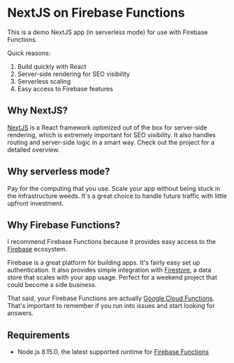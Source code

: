 # NextJS on Firebase Functions

This is a demo NextJS app (in serverless mode) for use with Firebase Functions.

Quick reasons:
1. Build quickly with React
1. Server-side rendering for SEO visibility
1. Serverless scaling
1. Easy access to Firebase features

## Why NextJS?
[NextJS](https://nextjs.org) is a React framework optimized out of the box for server-side rendering, which is extremely important for SEO visibility. It also handles routing and server-side logic in a smart way. Check out the project for a detailed overview.

## Why serverless mode?
Pay for the computing that you use. Scale your app without being stuck in the infrastructure weeds. It's a great choice to handle future traffic with little upfront investment.

## Why Firebase Functions?
I recommend Firebase Functions because it provides easy access to the [Firebase](https://firebase.google.com/products/) ecosystem.

Firebase is a great platform for building apps. It's fairly easy set up authentication. It also provides simple integration with [Firestore](https://cloud.google.com/firestore/), a data store that scales with your app usage. Perfect for a weekend project that could become a side business.

That said, your Firebase Functions are actually [Google Cloud Functions](https://firebase.google.com/docs/functions/functions-and-firebase). That's important to remember if you run into issues and start looking for answers.

## Requirements
* Node.js 8.15.0, the latest supported runtime for [Firebase Functions](https://cloud.google.com/functions/docs/concepts/nodejs-8-runtime)
